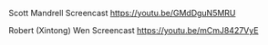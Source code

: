 Scott Mandrell Screencast
https://youtu.be/GMdDguN5MRU

Robert (Xintong) Wen Screencast
https://youtu.be/mCmJ8427VyE
